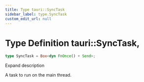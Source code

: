 ```yaml
---
title: Type tauri::SyncTask
sidebar_label: type.SyncTask
custom_edit_url: null
---
```


  # Type Definition tauri::SyncTask,

```rs
type SyncTask = Box<dyn FnOnce() + Send>;
```

Expand description

A task to run on the main thread.
  